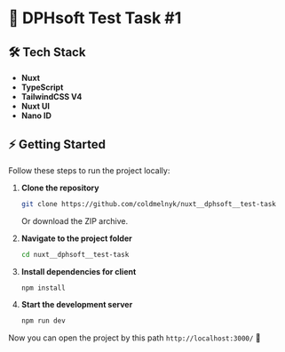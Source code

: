# 🚀 DPHsoft Test Task #1

## 🛠 Tech Stack

- **Nuxt**
- **TypeScript**
- **TailwindCSS V4**
- **Nuxt UI**
- **Nano ID**

## ⚡ Getting Started

Follow these steps to run the project locally:

1. **Clone the repository**

   ```sh
   git clone https://github.com/coldmelnyk/nuxt__dphsoft__test-task
   ```

   Or download the ZIP archive.

2. **Navigate to the project folder**

   ```sh
   cd nuxt__dphsoft__test-task
   ```

3. **Install dependencies for client**

   ```sh
   npm install
   ```

4. **Start the development server**
   ```sh
   npm run dev
   ```

Now you can open the project by this path `http://localhost:3000/` 🚀
